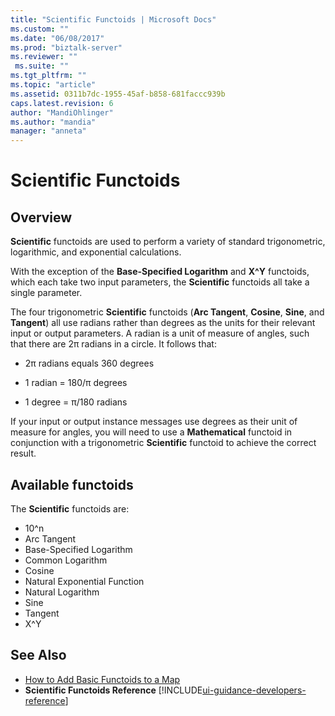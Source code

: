 ```yaml
---
title: "Scientific Functoids | Microsoft Docs"
ms.custom: ""
ms.date: "06/08/2017"
ms.prod: "biztalk-server"
ms.reviewer: ""
 ms.suite: ""
ms.tgt_pltfrm: ""
ms.topic: "article"
ms.assetid: 0311b7dc-1955-45af-b858-681faccc939b
caps.latest.revision: 6
author: "MandiOhlinger"
ms.author: "mandia"
manager: "anneta"
---
```

# Scientific Functoids

## Overview
**Scientific** functoids are used to perform a variety of standard trigonometric, logarithmic, and exponential calculations.  
  
 With the exception of the **Base-Specified Logarithm** and **X^Y** functoids, which each take two input parameters, the **Scientific** functoids all take a single parameter.  
  
 The four trigonometric **Scientific** functoids (**Arc Tangent**, **Cosine**, **Sine**, and **Tangent**) all use radians rather than degrees as the units for their relevant input or output parameters. A radian is a unit of measure of angles, such that there are 2π radians in a circle. It follows that:  
  
-   2π radians equals 360 degrees  
  
-   1 radian = 180/π degrees  
  
-   1 degree = π/180 radians  
  
 If your input or output instance messages use degrees as their unit of measure for angles, you will need to use a **Mathematical** functoid in conjunction with a trigonometric **Scientific** functoid to achieve the correct result.  

## Available functoids  
 The **Scientific** functoids are: 

* 10^n
* Arc Tangent
* Base-Specified Logarithm
* Common Logarithm
* Cosine
* Natural Exponential Function
* Natural Logarithm
* Sine
* Tangent
* X^Y
  
## See Also  
-  [How to Add Basic Functoids to a Map](../core/how-to-add-basic-functoids-to-a-map.md)   
-  **Scientific Functoids Reference** [!INCLUDE[ui-guidance-developers-reference](../includes/ui-guidance-developers-reference.md)]